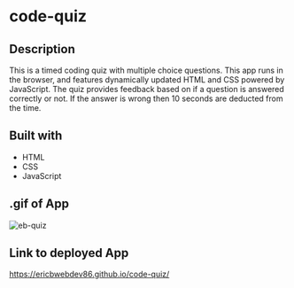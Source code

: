 # code-quiz
## Description
This is a timed coding quiz with multiple choice questions. This app runs in the browser, and features dynamically updated HTML and CSS powered by JavaScript. The quiz provides feedback based on if a question is answered correctly or not. If the answer is wrong then 10 seconds are deducted from the time. 

## Built with
* HTML
* CSS
* JavaScript

## .gif of App
![eb-quiz](https://user-images.githubusercontent.com/87142377/147147584-b704dd7d-d405-4205-8a3b-29f78b22b575.gif)

## Link to deployed App

https://ericbwebdev86.github.io/code-quiz/